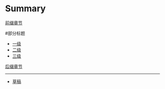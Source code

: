 # Summary

[前缀章节](./说明)

#部分标题
- [一级](./基础/反射.md)
 - [二级](./基础/反射.md)
  - [三级](./基础/反射.md)

[后缀章节](./说明)

---

- [草稿]()

